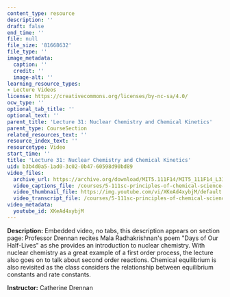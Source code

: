 ```yaml
---
content_type: resource
description: ''
draft: false
end_time: ''
file: null
file_size: '81668632'
file_type: ''
image_metadata:
  caption: ''
  credit: ''
  image-alt: ''
learning_resource_types:
- Lecture Videos
license: https://creativecommons.org/licenses/by-nc-sa/4.0/
ocw_type: ''
optional_tab_title: ''
optional_text: ''
parent_title: 'Lecture 31: Nuclear Chemistry and Chemical Kinetics'
parent_type: CourseSection
related_resources_text: ''
resource_index_text: ''
resourcetype: Video
start_time: ''
title: 'Lecture 31: Nuclear Chemistry and Chemical Kinetics'
uid: b3b4d0a5-1ad0-3c02-0b47-60598d90bd89
video_files:
  archive_url: https://archive.org/download/MIT5.111F14/MIT5_111F14_L31_300k.mp4
  video_captions_file: /courses/5-111sc-principles-of-chemical-science-fall-2014/760bbe98c1ad51d18eeb734c175f0448_XKeAd4xybjM.vtt
  video_thumbnail_file: https://img.youtube.com/vi/XKeAd4xybjM/default.jpg
  video_transcript_file: /courses/5-111sc-principles-of-chemical-science-fall-2014/4197b40c04945d6fed2b8868c38ad25a_XKeAd4xybjM.pdf
video_metadata:
  youtube_id: XKeAd4xybjM
---
```

**Description:** Embedded video, no tabs, this description appears on section page: Professor Drennan recites Mala Radhakrishnan's poem "Days of Our Half-Lives" as she provides an introduction to nuclear chemistry. With nuclear chemistry as a great example of a first order process, the lecture also goes on to talk about second order reactions. Chemical equilibrium is also revisited as the class considers the relationship between equilibrium constants and rate constants.

**Instructor:** Catherine Drennan